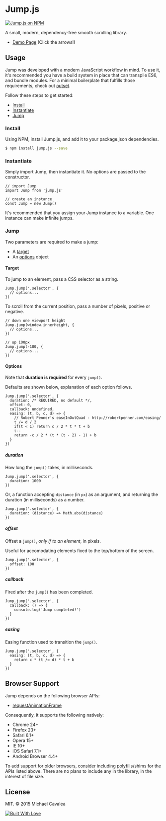 # Jump.js

[![Jump.js on NPM](https://img.shields.io/npm/v/jump.js.svg)](https://www.npmjs.com/package/jump.js)

A small, modern, dependency-free smooth scrolling library.

* [Demo Page](http://callmecavs.github.io/jump.js/) (Click the arrows!)

## Usage

Jump was developed with a modern JavaScript workflow in mind. To use it, it's recommended you have a build system in place that can transpile ES6, and bundle modules. For a minimal boilerplate that fulfills those requirements, check out [outset](https://github.com/callmecavs/outset).

Follow these steps to get started:

* [Install](#install)
* [Instantiate](#instantiate)
* [Jump](#jump)

### Install

Using NPM, install Jump.js, and add it to your package.json dependencies.

```bash
$ npm install jump.js --save
```

### Instantiate

Simply import Jump, then instantiate it. No options are passed to the constructor.

```es6
// import Jump
import Jump from 'jump.js'

// create an instance
const Jump = new Jump()
```

It's recommended that you assign your Jump instance to a variable. One instance can make infinite jumps.

### Jump

Two parameters are required to make a jump:

* A [target](#target)
* An [options](#options) object

#### Target

To jump to an element, pass a CSS selector as a string.

```es6
Jump.jump('.selector', {
  // options...
})
```

To scroll from the current position, pass a number of pixels, positive or negative.

```es6
// down one viewport height
Jump.jump(window.innerHeight, {
  // options...
})

// up 100px
Jump.jump(-100, {
  // options...
})
```

#### Options

Note that **duration is required** for every `jump()`.

Defaults are shown below, explanation of each option follows.

```es6
Jump.jump('.selector', {
  duration: /* REQUIRED, no default */,
  offset: 0,
  callback: undefined,
  easing: (t, b, c, d) => {
    // Robert Penner's easeInOutQuad - http://robertpenner.com/easing/
    t /= d / 2
    if(t < 1) return c / 2 * t * t + b
    t--
    return -c / 2 * (t * (t - 2) - 1) + b
  }
})
```

##### duration

How long the `jump()` takes, in milliseconds.

```es6
Jump.jump('.selector', {
  duration: 1000
})
```

Or, a function accepting `distance` (in `px`) as an argument, and returning the duration (in milliseconds) as a number.

```es6
Jump.jump('.selector', {
  duration: (distance) => Math.abs(distance)
})
```

##### offset

Offset a `jump()`, _only if to an element_, in pixels.

Useful for accomodating elements fixed to the top/bottom of the screen.

```es6
Jump.jump('.selector', {
  offset: 100
})
```

##### callback

Fired after the `jump()` has been completed.

```es6
Jump.jump('.selector', {
  callback: () => {
    console.log('Jump completed!')
  }
})
```

##### easing

Easing function used to transition the `jump()`.

```es6
Jump.jump('.selector', {
  easing: (t, b, c, d) => {
    return c * (t /= d) * t + b
  }
})
```

## Browser Support

Jump depends on the following browser APIs:

* [requestAnimationFrame](https://developer.mozilla.org/en-US/docs/Web/API/window/requestAnimationFrame)

Consequently, it supports the following natively:

* Chrome 24+
* Firefox 23+
* Safari 6.1+
* Opera 15+
* IE 10+
* iOS Safari 7.1+
* Android Browser 4.4+

To add support for older browsers, consider including polyfills/shims for the APIs listed above. There are no plans to include any in the library, in the interest of file size.

## License

MIT. © 2015 Michael Cavalea

[![Built With Love](http://forthebadge.com/images/badges/built-with-love.svg)](http://forthebadge.com)
